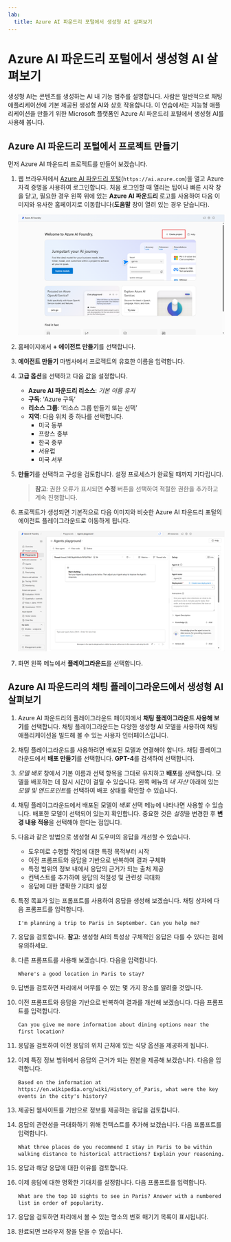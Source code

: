 ```yaml
---
lab:
  title: Azure AI 파운드리 포털에서 생성형 AI 살펴보기
---
```


# Azure AI 파운드리 포털에서 생성형 AI 살펴보기

생성형 AI는 콘텐츠를 생성하는 AI 내 기능 범주를 설명합니다. 사람은 일반적으로 채팅 애플리케이션에 기본 제공된 생성형 AI와 상호 작용합니다. 이 연습에서는 지능형 애플리케이션을 만들기 위한 Microsoft 플랫폼인 Azure AI 파운드리 포털에서 생성형 AI를 사용해 봅니다. 

## Azure AI 파운드리 포털에서 프로젝트 만들기

먼저 Azure AI 파운드리 프로젝트를 만들어 보겠습니다.

1. 웹 브라우저에서 [Azure AI 파운드리 포털](https://ai.azure.com)(`https://ai.azure.com`)을 열고 Azure 자격 증명을 사용하여 로그인합니다. 처음 로그인할 때 열리는 팁이나 빠른 시작 창을 닫고, 필요한 경우 왼쪽 위에 있는 **Azure AI 파운드리** 로고를 사용하여 다음 이미지와 유사한 홈페이지로 이동합니다(**도움말** 창이 열려 있는 경우 닫습니다).

    ![에이전트 만들기를 선택한 Azure AI 파운드리 홈페이지 스크린샷.](./media/azure-ai-foundry-home-page.png)

1. 홈페이지에서 **+ 에이전트 만들기**를 선택합니다.

1. **에이전트 만들기** 마법사에서 프로젝트의 유효한 이름을 입력합니다. 

1. **고급 옵션**을 선택하고 다음 값을 설정합니다.
    - **Azure AI 파운드리 리소스**: *기본 이름 유지*
    - **구독**: ‘Azure 구독’
    - **리소스 그룹**: ‘리소스 그룹 만들기 또는 선택’
    - **지역**: 다음 위치 중 하나를 선택합니다.
        * 미국 동부
        * 프랑스 중부
        * 한국 중부
        * 서유럽
        * 미국 서부

1. **만들기**를 선택하고 구성을 검토합니다. 설정 프로세스가 완료될 때까지 기다립니다.

    >**참고**: 권한 오류가 표시되면 **수정** 버튼을 선택하여 적절한 권한을 추가하고 계속 진행합니다.

1. 프로젝트가 생성되면 기본적으로 다음 이미지와 비슷한 Azure AI 파운드리 포털의 에이전트 플레이그라운드로 이동하게 됩니다.

    ![Azure AI 파운드리 포털의 Azure AI 프로젝트 세부 정보 스크린샷.](./media/ai-foundry-project-2.png)

1. 화면 왼쪽 메뉴에서 **플레이그라운드**를 선택합니다.

## Azure AI 파운드리의 채팅 플레이그라운드에서 생성형 AI 살펴보기

1. Azure AI 파운드리의 플레이그라운드 페이지에서 **채팅 플레이그라운드 사용해 보기**를 선택합니다. 채팅 플레이그라운드는 다양한 생성형 AI 모델을 사용하여 채팅 애플리케이션을 빌드해 볼 수 있는 사용자 인터페이스입니다.  

1. 채팅 플레이그라운드를 사용하려면 배포된 모델과 연결해야 합니다. 채팅 플레이그라운드에서 **배포 만들기**를 선택합니다. **GPT-4**를 검색하여 선택합니다. 

1. *모델 배포* 창에서 기본 이름과 선택 항목을 그대로 유지하고 **배포**를 선택합니다. 모델을 배포하는 데 잠시 시간이 걸릴 수 있습니다. 왼쪽 메뉴의 *내 자산* 아래에 있는 *모델 및 엔드포인트*를 선택하여 배포 상태를 확인할 수 있습니다.
1. 채팅 플레이그라운드에서 배포된 모델이 *배포* 선택 메뉴에 나타나면 사용할 수 있습니다. 배포한 모델이 선택되어 있는지 확인합니다. 중요한 것은 *설정*을 변경한 후 **변경 내용 적용**을 선택해야 한다는 점입니다. 

1. 다음과 같은 방법으로 생성형 AI 도우미의 응답을 개선할 수 있습니다.
    - 도우미로 수행할 작업에 대한 특정 목적부터 시작
    - 이전 프롬프트와 응답을 기반으로 반복하여 결과 구체화
    - 특정 범위의 정보 내에서 응답의 근거가 되는 출처 제공
    - 컨텍스트를 추가하여 응답의 적절성 및 관련성 극대화
    - 응답에 대한 명확한 기대치 설정

1. 특정 목표가 있는 프롬프트를 사용하여 응답을 생성해 보겠습니다. 채팅 상자에 다음 프롬프트를 입력합니다.

    ```prompt
    I'm planning a trip to Paris in September. Can you help me?
    ```

1. 응답을 검토합니다. **참고**: 생성형 AI의 특성상 구체적인 응답은 다를 수 있다는 점에 유의하세요.
 
1. 다른 프롬프트를 사용해 보겠습니다. 다음을 입력합니다.

    ```prompt
    Where's a good location in Paris to stay? 
    ```

1. 답변을 검토하면 파리에서 머무를 수 있는 몇 가지 장소를 알려줄 것입니다.

1. 이전 프롬프트와 응답을 기반으로 반복하여 결과를 개선해 보겠습니다. 다음 프롬프트를 입력합니다.
    
    ```prompt
    Can you give me more information about dining options near the first location?
    ``` 

1. 응답을 검토하여 이전 응답의 위치 근처에 있는 식당 옵션을 제공하게 됩니다. 

1. 이제 특정 정보 범위에서 응답의 근거가 되는 원본을 제공해 보겠습니다. 다음을 입력합니다. 
    
    ```prompt
    Based on the information at https://en.wikipedia.org/wiki/History_of_Paris, what were the key events in the city's history?
    ```

1. 제공된 웹사이트를 기반으로 정보를 제공하는 응답을 검토합니다. 

1. 응답의 관련성을 극대화하기 위해 컨텍스트를 추가해 보겠습니다. 다음 프롬프트를 입력합니다. 

    ```prompt
    What three places do you recommend I stay in Paris to be within walking distance to historical attractions? Explain your reasoning.
    ```

1. 응답과 해당 응답에 대한 이유를 검토합니다.  

1. 이제 응답에 대한 명확한 기대치를 설정합니다. 다음 프롬프트를 입력합니다.
    
    ```prompt
    What are the top 10 sights to see in Paris? Answer with a numbered list in order of popularity.
    ```

1. 응답을 검토하면 파리에서 볼 수 있는 명소의 번호 매기기 목록이 표시됩니다.

1. 완료되면 브라우저 창을 닫을 수 있습니다.
